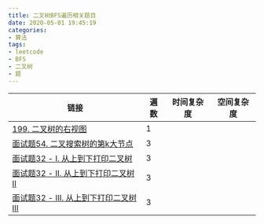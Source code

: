 ```yaml
---
title: 二叉树BFS遍历相关题目
date: 2020-05-01 19:45:19
categories:
- 算法
tags:
- leetcode
- BFS
- 二叉树
- 题
---
```


| 链接  | 遍数  | 时间复杂度  | 空间复杂度|
|---|---|---| ---|
| [199. 二叉树的右视图](https://leetcode-cn.com/problems/binary-tree-right-side-view/)  | 1  |  | |
| [面试题54. 二叉搜索树的第k大节点](https://leetcode-cn.com/problems/er-cha-sou-suo-shu-de-di-kda-jie-dian-lcof/solution/mian-shi-ti-54-er-cha-sou-suo-shu-de-di-kda-jie--7/)  | 3  | | |
| [面试题32 - I. 从上到下打印二叉树](https://leetcode-cn.com/problems/cong-shang-dao-xia-da-yin-er-cha-shu-lcof/solution/ceng-ci-bian-li-li-yong-queue-by-luckyxutao/)  | 3 | | |
| [面试题32 - II. 从上到下打印二叉树 II](https://leetcode-cn.com/problems/cong-shang-dao-xia-da-yin-er-cha-shu-ii-lcof/solution/mian-shi-ti-32-iicong-shang-dao-xia-bian-li-by-luc/)| 3 | | |
| [面试题32 - III. 从上到下打印二叉树 III](https://leetcode-cn.com/problems/cong-shang-dao-xia-da-yin-er-cha-shu-iii-lcof/solution/mian-shi-ti-32-iii-cong-shang-dao-xia-da-yin-er-9/) | 3 | | |